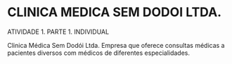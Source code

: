 # CLINICA MEDICA SEM DODOI LTDA.
ATIVIDADE 1. 
PARTE 1. 
INDIVIDUAL 

Clinica Médica Sem Dodói Ltda. 
Empresa que oferece consultas médicas a pacientes diversos com médicos de diferentes 
especialidades. 
